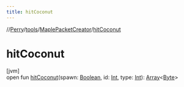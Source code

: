 ```yaml
---
title: hitCoconut
---
```

//[Perry](../../../index.html)/[tools](../index.html)/[MaplePacketCreator](index.html)/[hitCoconut](hit-coconut.html)



# hitCoconut



[jvm]\
open fun [hitCoconut](hit-coconut.html)(spawn: [Boolean](https://kotlinlang.org/api/latest/jvm/stdlib/kotlin/-boolean/index.html), id: [Int](https://kotlinlang.org/api/latest/jvm/stdlib/kotlin/-int/index.html), type: [Int](https://kotlinlang.org/api/latest/jvm/stdlib/kotlin/-int/index.html)): [Array](https://kotlinlang.org/api/latest/jvm/stdlib/kotlin/-array/index.html)<[Byte](https://kotlinlang.org/api/latest/jvm/stdlib/kotlin/-byte/index.html)>





